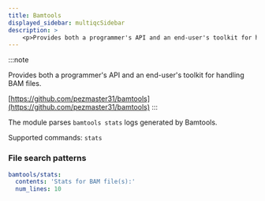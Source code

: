 ```yaml
---
title: Bamtools
displayed_sidebar: multiqcSidebar
description: >
    <p>Provides both a programmer's API and an end-user's toolkit for handling BAM files.</p>
---
```


<!--
~~~~~ DO NOT EDIT ~~~~~
This file is autogenerated from the MultiQC module python docstring.
Do not edit the markdown, it will be overwritten.

File path for the source of this content: multiqc/modules/bamtools/bamtools.py
~~~~~~~~~~~~~~~~~~~~~~~
-->

:::note
<p>Provides both a programmer's API and an end-user's toolkit for handling BAM files.</p>

[https://github.com/pezmaster31/bamtools](https://github.com/pezmaster31/bamtools)
:::

The module parses `bamtools stats` logs generated by Bamtools.

Supported commands: `stats`

### File search patterns

```yaml
bamtools/stats:
  contents: 'Stats for BAM file(s):'
  num_lines: 10
```
    